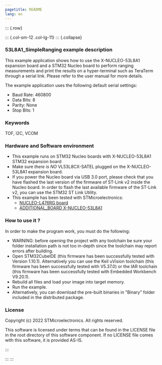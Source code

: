 ```yaml
---
pagetitle: README
lang: en
---
```


::: {.row}

::: {.col-sm-12 .col-lg-11}
::: {.collapse}
<div>

### <b>53L8A1_SimpleRanging example description</b>

This example application shows how to use the X-NUCLEO-53L8A1 expansion board and a STM32 Nucleo board 
to perform ranging measurements and print the results on a hyper-terminal such as TeraTerm through a serial link.
Please refer to the user manual for more details.

The example application uses the following default serial settings:

  - Baud Rate: 460800
  - Data Bits: 8
  - Parity: None
  - Stop Bits: 1


### <b>Keywords</b>

TOF, I2C, VCOM

### <b>Hardware and Software environment</b>

  - This example runs on STM32 Nucleo boards with X-NUCLEO-53L8A1 STM32 expansion board
  - Make sure *there is NO* VL53L8CX-SATEL plugged on the X-NUCLEO-53L8A1 expansion board.
  - If you power the Nucleo board via USB 3.0 port, please check that you have flashed the last version of
    the firmware of ST-Link v2 inside the Nucleo board. In order to flash the last available firmware of the 
	ST-Link v2, you can use the STM32 ST Link Utility.
  - This example has been tested with STMicroelectronics:
    - [NUCLEO-L476RG board](https://www.st.com/en/evaluation-tools/nucleo-l476rg.html)
    - [ADDITIONAL_BOARD X-NUCLEO-53L8A1](https://www.st.com/content/st_com/en/products/evaluation-tools/product-evaluation-tools/imaging-evaluation-boards/x-nucleo-53l8a1.html)

### <b>How to use it ?</b>

In order to make the program work, you must do the following:

 - WARNING: before opening the project with any toolchain be sure your folder
   installation path is not too in-depth since the toolchain may report errors
   after building.
 - Open STM32CubeIDE (this firmware has been successfully tested with Version 1.10.1).
   Alternatively you can use the Keil uVision toolchain (this firmware
   has been successfully tested with V5.37.0) or the IAR toolchain (this firmware has 
   been successfully tested with Embedded Workbench V9.20.1).
 - Rebuild all files and load your image into target memory.
 - Run the example.
 - Alternatively, you can download the pre-built binaries in "Binary" 
   folder included in the distributed package.

### <b>License</b>

Copyright (c) 2022 STMicroelectronics.
All rights reserved.

This software is licensed under terms that can be found in the LICENSE file
in the root directory of this software component.
If no LICENSE file comes with this software, it is provided AS-IS.

</div>
:::

:::
:::
